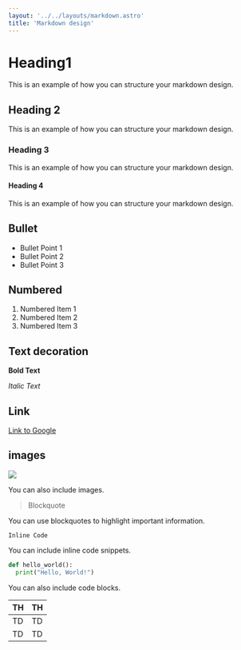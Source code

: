 ```yaml
---
layout: '../../layouts/markdown.astro'
title: 'Markdown design'
---
```

# Heading1

This is an example of how you can structure your markdown design.

## Heading 2
This is an example of how you can structure your markdown design.

### Heading 3
This is an example of how you can structure your markdown design.

#### Heading 4
This is an example of how you can structure your markdown design.

## Bullet

- Bullet Point 1
- Bullet Point 2
- Bullet Point 3

## Numbered

1. Numbered Item 1
2. Numbered Item 2
3. Numbered Item 3

## Text decoration


**Bold Text**



*Italic Text*

## Link


[Link to Google](https://www.google.com)
## images

![](https://storage.googleapis.com/zenn-user-upload/eb3bcb239c9a-20231231.png)

You can also include images.

> Blockquote

You can use blockquotes to highlight important information.

`Inline Code`

You can include inline code snippets.

```python
def hello_world():
  print("Hello, World!")
```

You can also include code blocks.

| TH | TH |
| ---- | ---- |
| TD | TD |
| TD | TD |

